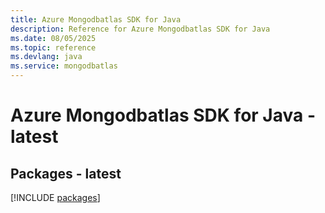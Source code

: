 ```yaml
---
title: Azure Mongodbatlas SDK for Java
description: Reference for Azure Mongodbatlas SDK for Java
ms.date: 08/05/2025
ms.topic: reference
ms.devlang: java
ms.service: mongodbatlas
---
```

# Azure Mongodbatlas SDK for Java - latest
## Packages - latest
[!INCLUDE [packages](mongodbatlas-index.md)]